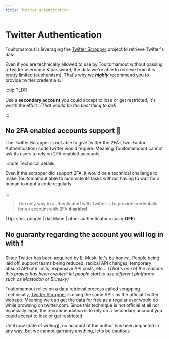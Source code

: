 ```yaml
---
title: Twitter autentication
---
```


# Twitter Authentication

Touitomamout is leveraging the [Twitter Scrapper](https://github.com/the-convocation/twitter-scraper) project to
retrieve Twitter's data.

Even if you are technically allowed to use by Touitomamout without passing a Twitter username & password, the data we're
able to retrieve from it is pretty limited (euphemism). That's why we **_highly_** recommend you to provide twitter
credentials.


:::tip TLDR

Use a **secondary account** you could accept to lose or get restricted, it's worth the effort.
_(That would be the best thing to do!)_

:::

## No 2FA enabled accounts support 📵

The Twitter Scrapper is not able to give twitter the 2FA (Two-Factor Authentication) code twitter would require. Meaning Touitomamount cannot ask
its users to rely on 2FA enabled accounts.

:::note Technical details

Even if the scrapper did support 2FA, it would be a technical challenge to make Touitomamout
able to automate its tasks without having to wait for a human to input a code regularly.

:::


> The only way to authenticated with Twitter is to provide credentials for an account with 2FA **disabled**

(Tip: sms,  google | dashlane | other  authenticator apps = **OFF**).

## No guaranty regarding the account you will log in with ❗

Since Twitter has been acquired by E. Musk, let's be honest. People being laid off, support teams being reduced, radical
API changes, temporary absurd API rate limits, expensive API costs, etc... _(That's one of the reasons this project has
been created: let people start to use different platforms such as Mastodon or Bluesky)_

Touitomamout relies on a data retrieval process called scrapping.
Technically, [Twitter Scrapper](https://github.com/the-convocation/twitter-scraper) is using the same APIs as the
official Twitter webapp. Meaning we can get the data for free as a regular user would do while browsing on twitter.com.
Since this technique is not official at all nor especially legal, the recommendation is to rely on a secondary account you
could accept to lose or get restricted.

Until now (date of writing), no account of the author has been impacted in any way. But we cannot garranty anything,
let's be cautious
